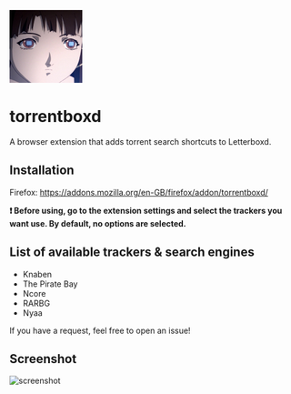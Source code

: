 ![icon](icon.png)
# torrentboxd
A browser extension that adds torrent search shortcuts to Letterboxd.

## Installation

Firefox: https://addons.mozilla.org/en-GB/firefox/addon/torrentboxd/

**❗️ Before using, go to the extension settings and select the trackers you want use. By default, no options are selected.**

## List of available trackers & search engines

- Knaben
- The Pirate Bay
- Ncore
- RARBG
- Nyaa

If you have a request, feel free to open an issue!

## Screenshot

![screenshot](https://i.imgur.com/BtQpttF.png)
